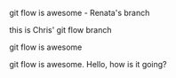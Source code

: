 
git flow is awesome - Renata's branch

this is Chris' git flow branch

git flow is awesome

git flow is awesome.
Hello, how is it going?

